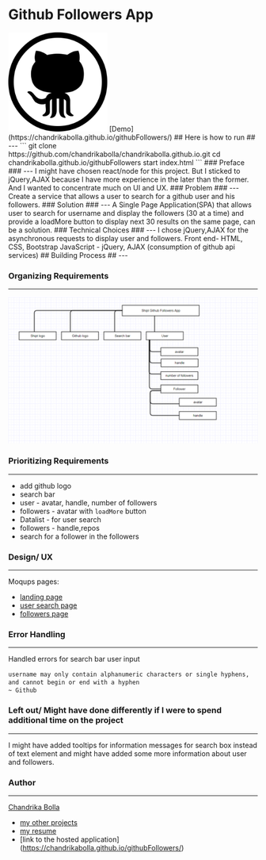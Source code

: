 # Github Followers App #


<img src="./images/github-icon.svg" width="200px" height="200px"/>
[Demo](https://chandrikabolla.github.io/githubFollowers/)
## Here is how to run ##
---
```
git clone https://github.com/chandrikabolla/chandrikabolla.github.io.git
cd chandrikabolla.github.io/githubFollowers
start index.html
```
### Preface ###
---
I might have chosen react/node for this project. But I sticked to jQuery,AJAX because I have more experience in the later than the former. And I wanted to concentrate much on UI and UX.
### Problem ###
---
Create a service that allows a user to search for a github user and his followers.
### Solution ###
---
A Single Page Application(SPA) that allows user to search for username and display the followers (30 at a time) and provide a loadMore button to display next 30 results on the same page, can be a solution.
### Technical Choices ###
---
I chose jQuery,AJAX for the asynchronous requests to display user and followers. 
Front end- HTML, CSS, Bootstrap
JavaScript - jQuery, AJAX (consumption of github api services)
## Building Process ##
---

### Organizing Requirements ###
---
![](images/architectureDiagram.png)
### Prioritizing Requirements ###
---
* add github logo
* search bar
* user - avatar, handle, number of followers
* followers - avatar with ```loadMore``` button
* Datalist - for user search
* followers - handle,repos
* search for a follower in the followers
### Design/ UX
---
Moqups pages:
* [landing page](https://app.moqups.com/chandrika_bolla/4QJDox0Jis/view/page/ab00408de?ui=0)
* [user search page](https://app.moqups.com/chandrika_bolla/4QJDox0Jis/view/page/a18658d61?ui=0)
* [followers page](https://app.moqups.com/chandrika_bolla/4QJDox0Jis/view/page/aa9df7b72?ui=0)
### Error Handling ###
---
Handled errors for search bar user input 
```
username may only contain alphanumeric characters or single hyphens, and cannot begin or end with a hyphen
~ Github 
```
### Left out/ Might have done differently if I were to spend additional time on the project ###
---
I might have added tooltips for information messages for search box instead of text element and might have added some more information about user and followers.
### Author ###
---
[Chandrika Bolla](https://www.linkedin.com/in/chandrika-bolla999/)
- [my other projects](https://github.com/chandrikabolla)
- [my resume](https://drive.google.com/file/d/0ByraOD5PHd9GLVVtRnBfR0hGcG8/view?usp=sharing)
- [link to the hosted application] (https://chandrikabolla.github.io/githubFollowers/)
